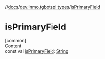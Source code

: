 //[docs](../../index.md)/[dev.inmo.tgbotapi.types](index.md)/[isPrimaryField](is-primary-field.md)



# isPrimaryField  
[common]  
Content  
const val [isPrimaryField](is-primary-field.md): [String](https://kotlinlang.org/api/latest/jvm/stdlib/kotlin/-string/index.html)  




